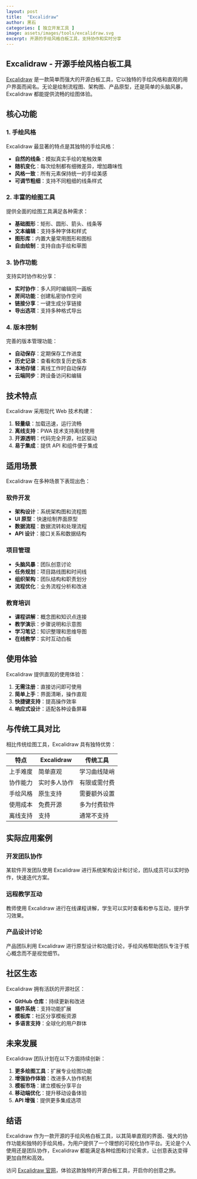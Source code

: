 ```yaml
---
layout: post
title:  "Excalidraw"
author: 黑石
categories: [ 独立开发工具 ]
image: assets/images/tools/excalidraw.svg
excerpt: 开源的手绘风格白板工具，支持协作和实时分享
---
```


## Excalidraw - 开源手绘风格白板工具

[Excalidraw](https://excalidraw.com/) 是一款简单而强大的开源白板工具，它以独特的手绘风格和直观的用户界面而闻名。无论是绘制流程图、架构图、产品原型，还是简单的头脑风暴，Excalidraw 都能提供流畅的绘图体验。

## 核心功能

### 1. 手绘风格

Excalidraw 最显著的特点是其独特的手绘风格：

- **自然的线条**：模拟真实手绘的笔触效果
- **随机变化**：每次绘制都有细微差异，增加趣味性
- **风格一致**：所有元素保持统一的手绘美感
- **可调节粗细**：支持不同粗细的线条样式

### 2. 丰富的绘图工具

提供全面的绘图工具满足各种需求：

- **基础图形**：矩形、圆形、箭头、线条等
- **文本编辑**：支持多种字体和样式
- **图形库**：内置大量常用图形和图标
- **自由绘制**：支持自由手绘和草图

### 3. 协作功能

支持实时协作和分享：

- **实时协作**：多人同时编辑同一画板
- **房间功能**：创建私密协作空间
- **链接分享**：一键生成分享链接
- **导出选项**：支持多种格式导出

### 4. 版本控制

完善的版本管理功能：

- **自动保存**：定期保存工作进度
- **历史记录**：查看和恢复历史版本
- **本地存储**：离线工作时自动保存
- **云端同步**：跨设备访问和编辑

## 技术特点

Excalidraw 采用现代 Web 技术构建：

1. **轻量级**：加载迅速，运行流畅
2. **离线支持**：PWA 技术支持离线使用
3. **开源透明**：代码完全开源，社区驱动
4. **易于集成**：提供 API 和组件便于集成

## 适用场景

Excalidraw 在多种场景下表现出色：

### 软件开发

- **架构设计**：系统架构图和流程图
- **UI 原型**：快速绘制界面原型
- **数据流程**：数据流转和处理流程
- **API 设计**：接口关系和数据结构

### 项目管理

- **头脑风暴**：团队创意讨论
- **任务规划**：项目路线图和时间线
- **组织架构**：团队结构和职责划分
- **流程优化**：业务流程分析和改进

### 教育培训

- **课程讲解**：概念图和知识点连接
- **教学演示**：步骤说明和示意图
- **学习笔记**：知识整理和思维导图
- **在线教学**：实时互动白板

## 使用体验

Excalidraw 提供直观的使用体验：

1. **无需注册**：直接访问即可使用
2. **简单上手**：界面清晰，操作直观
3. **快捷键支持**：提高操作效率
4. **响应式设计**：适配各种设备屏幕

## 与传统工具对比

相比传统绘图工具，Excalidraw 具有独特优势：

| 特点 | Excalidraw | 传统工具 |
|------|------------|---------|
| 上手难度 | 简单直观 | 学习曲线陡峭 |
| 协作能力 | 实时多人协作 | 有限或需付费 |
| 手绘风格 | 原生支持 | 需要额外设置 |
| 使用成本 | 免费开源 | 多为付费软件 |
| 离线支持 | 支持 | 通常不支持 |

## 实际应用案例

### 开发团队协作

某软件开发团队使用 Excalidraw 进行系统架构设计和讨论，团队成员可以实时协作，快速迭代方案。

### 远程教学互动

教师使用 Excalidraw 进行在线课程讲解，学生可以实时查看和参与互动，提升学习效果。

### 产品设计讨论

产品团队利用 Excalidraw 进行原型设计和功能讨论，手绘风格帮助团队专注于核心概念而不是视觉细节。

## 社区生态

Excalidraw 拥有活跃的开源社区：

- **GitHub 仓库**：持续更新和改进
- **插件系统**：支持功能扩展
- **模板库**：社区分享模板资源
- **多语言支持**：全球化的用户群体

## 未来发展

Excalidraw 团队计划在以下方面持续创新：

1. **更多绘图工具**：扩展专业绘图功能
2. **增强协作体验**：改进多人协作机制
3. **模板市场**：建立模板分享平台
4. **移动端优化**：提升移动设备体验
5. **API 增强**：提供更多集成选项

## 结语

Excalidraw 作为一款开源的手绘风格白板工具，以其简单直观的界面、强大的协作功能和独特的手绘风格，为用户提供了一个理想的可视化协作平台。无论是个人使用还是团队协作，Excalidraw 都能满足各种绘图和讨论需求，让创意表达变得更加自然和高效。

访问 [Excalidraw 官网](https://excalidraw.com/)，体验这款独特的开源白板工具，开启你的创意之旅。 
